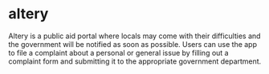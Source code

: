# altery
Altery is a public aid portal where locals may come with their difficulties and the government will be notified as soon as possible. Users can use the app to file a complaint about a personal or general issue by filling out a complaint form and submitting it to the appropriate government department.
